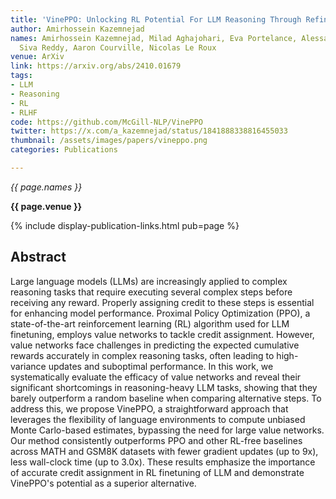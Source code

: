 ```yaml
---
title: 'VinePPO: Unlocking RL Potential For LLM Reasoning Through Refined Credit Assignment'
author: Amirhossein Kazemnejad
names: Amirhossein Kazemnejad, Milad Aghajohari, Eva Portelance, Alessandro Sordoni,
  Siva Reddy, Aaron Courville, Nicolas Le Roux
venue: ArXiv
link: https://arxiv.org/abs/2410.01679
tags:
- LLM
- Reasoning
- RL
- RLHF
code: https://github.com/McGill-NLP/VinePPO
twitter: https://x.com/a_kazemnejad/status/1841888338816455033
thumbnail: /assets/images/papers/vineppo.png
categories: Publications

---
```


*{{ page.names }}*

**{{ page.venue }}**

{% include display-publication-links.html pub=page %}

## Abstract

Large language models (LLMs) are increasingly applied to complex reasoning tasks that require executing several complex steps before receiving any reward. Properly assigning credit to these steps is essential for enhancing model performance. Proximal Policy Optimization (PPO), a state-of-the-art reinforcement learning (RL) algorithm used for LLM finetuning, employs value networks to tackle credit assignment. However, value networks face challenges in predicting the expected cumulative rewards accurately in complex reasoning tasks, often leading to high-variance updates and suboptimal performance. In this work, we systematically evaluate the efficacy of value networks and reveal their significant shortcomings in reasoning-heavy LLM tasks, showing that they barely outperform a random baseline when comparing alternative steps. To address this, we propose VinePPO, a straightforward approach that leverages the flexibility of language environments to compute unbiased Monte Carlo-based estimates, bypassing the need for large value networks. Our method consistently outperforms PPO and other RL-free baselines across MATH and GSM8K datasets with fewer gradient updates (up to 9x), less wall-clock time (up to 3.0x). These results emphasize the importance of accurate credit assignment in RL finetuning of LLM and demonstrate VinePPO's potential as a superior alternative.